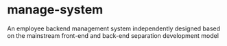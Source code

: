 # manage-system
An employee backend management system independently designed based on the mainstream front-end and back-end separation development model

